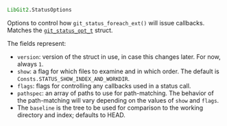 ```julia
LibGit2.StatusOptions
```

Options to control how `git_status_foreach_ext()` will issue callbacks. Matches the [`git_status_opt_t`](https://libgit2.org/libgit2/#HEAD/type/git_status_opt_t) struct.

The fields represent:

  * `version`: version of the struct in use, in case this changes later. For now, always `1`.
  * `show`: a flag for which files to examine and in which order. The default is `Consts.STATUS_SHOW_INDEX_AND_WORKDIR`.
  * `flags`: flags for controlling any callbacks used in a status call.
  * `pathspec`: an array of paths to use for path-matching. The behavior of the path-matching will vary depending on the values of `show` and `flags`.
  * The `baseline` is the tree to be used for comparison to the working directory and index; defaults to HEAD.
